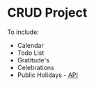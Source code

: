 # CRUD Project

To include:

- Calendar
- Todo List
- Gratitude's
- Celebrations
- Public Holidays - [API](https://www.gov.uk/bank-holidays.json)
